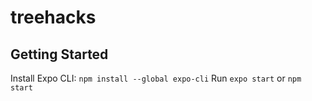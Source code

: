 # treehacks

## Getting Started
Install Expo CLI: `npm install --global expo-cli`
Run `expo start` or `npm start`
